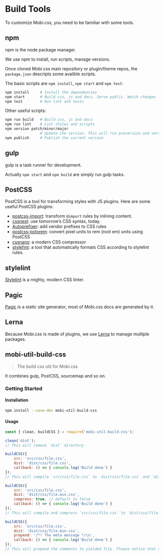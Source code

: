 # Build Tools

To customize Mobi.css, you need to be familiar with some tools.

## npm

npm is the node package manager.

We use npm to install, run scripts, manage versions.

Once cloned Mobi.css main repository or plugin/theme repos, the `package.json` descripts some avalible scripts.

The basic scripts are `npm install`, `npm start` and `npm test`:

```bash
npm install     # Install the dependencies
npm start       # Build css, js and docs. Serve public. Watch changes
npm test        # Run lint and tests
```

Other useful scripts:

```bash
npm run build   # Build css, js and docs
npm run lint    # Lint styles and scripts
npm version patch/minor/major
                # Update the version. This will run preversion and version scripts
npm publish     # Publish the current version
```

## gulp

gulp is a task runner for development.

Actually `npm start` and `npm build` are simply run gulp tasks.

## PostCSS

PostCSS is a tool for transforming styles with JS plugins. Here are some useful PostCSS plugins:

- [postcss-import](https://github.com/postcss/postcss-import): transform `@import` rules by inlining content.
- [cssnext](http://cssnext.io/): use tomorrow’s CSS syntax, today.
- [Autoprefixer](https://github.com/postcss/autoprefixer): add vendor prefixes to CSS rules
- [postcss-pxtorem](https://github.com/cuth/postcss-pxtorem): convert pixel units to rem (root em) units using PostCSS
- [cssnano](http://cssnano.co/): a modern CSS compressor
- [stylefmt](https://github.com/morishitter/stylefmt): a tool that automatically formats CSS according to stylelint rules.

## stylelint

[Stylelint](https://stylelint.io/) is a mighty, modern CSS linter.

## Pagic

[Pagic](https://github.com/xcatliu/pagic) is a static site generator, most of Mobi.css docs are generated by it.

## Lerna

Because Mobi.css is made of plugins, we use [Lerna](https://github.com/lerna/lerna) to manage mulitple packages.

## mobi-util-build-css

> The build css util for Mobi.css

It combines gulp, PostCSS, sourcemap and so on.

### Getting Started

#### Installation

```bash
npm install --save-dev mobi-util-build-css
```

#### Usage

```js
const { clean, buildCSS } = require('mobi-util-build-css');

clean('dist');
// This will remove `dist` directory

buildCSS({
    src: 'src/css/file.css',
    dist: 'dist/css/file.css',
    callback: () => { console.log('Build done') }
});
// This will compile `src/css/file.css` to `dist/css/file.css` and `dist/css/file.css.map`

buildCSS({
    src: 'src/css/file.css',
    dist: 'dist/css/file.min.css',
    compress: true, // default to false
    callback: () => { console.log('Build done') }
});
// This will compile and compress `src/css/file.css` to `dist/css/file.min.css` and `dist/css/file.min.css.map`

buildCSS({
    src: 'src/css/file.css',
    dist: 'dist/css/file.min.css',
    prepend: '/*! The meta message */\n',
    callback: () => { console.log('Build done') }
});
// This will prepend the comments to yielded file. Please notice that only comments start with /*! will not be removed during compress
```
